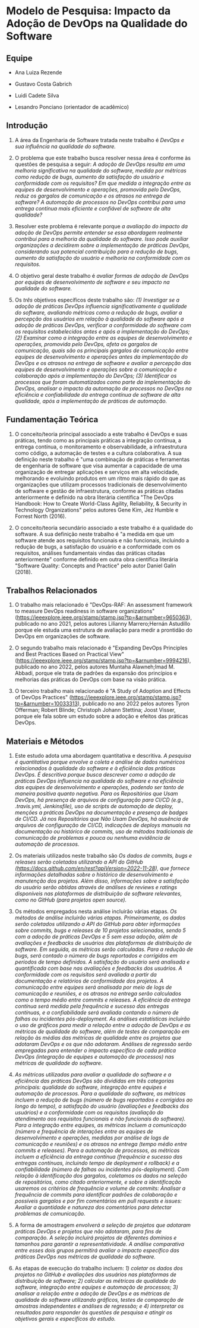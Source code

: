 # Modelo de Pesquisa: Impacto da Adoção de DevOps na Qualidade do Software

## Equipe

* Ana Luiza Rezende
* Gustavo Costa Gabrich
* Luidi Cadete Silva

* Lesandro Ponciano (orientador de acadêmico)

## Introdução

1. A área da Engenharia de Software tratada neste trabalho é _DevOps e sua influência na qualidade do software._

2. O problema que este trabalho busca resolver nessa área é conforme às questões de pesquisa a seguir: _A adoção de DevOps resulta em uma melhoria significativa na qualidade do software, medida por métricas como redução de bugs, aumento da satisfação do usuário e conformidade com os requisitos? Em que medida a integração entre as equipes de desenvolvimento e operações, promovida pelo DevOps, reduz os gargalos de comunicação e os atrasos na entrega de software? A automação de processos no DevOps contribui para uma entrega contínua mais eficiente e confiável de software de alta qualidade?_

3. Resolver este problema é relevante porque _a avaliação do impacto da adoção de DevOps permite entender se essa abordagem realmente contribui para a melhoria da qualidade do software. Isso pode auxiliar organizações a decidirem sobre a implementação de práticas DevOps, considerando sua potencial contribuição para a redução de bugs, aumento da satisfação do usuário e melhoria na conformidade com os requisitos._

4. O objetivo geral deste trabalho é _avaliar formas de adoção de DevOps por equipes de desenvolvimento de software e seu impacto na qualidade do software._

5. Os *três* objetivos específicos deste trabalho são: _(1) Investigar se a adoção de práticas DevOps influencia significativamente a qualidade do software, avaliando métricas como a redução de bugs, avaliar a percepção dos usuários em relação à qualidade do software após a adoção de práticas DevOps, verificar a conformidade do software com os requisitos estabelecidos antes e após a implementação do DevOps; (2) Examinar como a integração entre as equipes de desenvolvimento e operações, promovida pelo DevOps, afeta os gargalos de comunicação, quais são os principais gargalos de comunicação entre equipes de desenvolvimento e operações antes da implementação do DevOps e os atrasos na entrega de software e avaliar a percepção das equipes de desenvolvimento e operações sobre a comunicação e colaboração após a implementação do DevOps; (3) Identificar os processos que foram automatizados como parte da implementação do DevOps, analisar o impacto da automação de processos no DevOps na eficiência e confiabilidade da entrega contínua de software de alta qualidade, após a implementação de práticas de automação._


## Fundamentação Teórica

1. O conceito/teoria principal associado a este trabalho é DevOps e suas práticas, tendo como as principais práticas a integração contínua, a entrega contínua, o monitoramento e observabilidade, a infraestrutura como código, a automação de testes e a cultura colaborativa.  A sua definição neste trabalho é "uma combinação de práticas e ferramentas de engenharia de software que visa aumentar a capacidade de uma organização de entregar aplicações e serviços em alta velocidade, melhorando e evoluindo produtos em um ritmo mais rápido do que as organizações que utilizam processos tradicionais de desenvolvimento de software e gestão de infraestrutura, conforme as práticas citadas anteriormente e definido na obra literária científica "The DevOps Handbook: How to Create World-Class Agility, Reliability, & Security in Technology Organizations" pelos autores Gene Kim, Jez Humble e Forrest North (2016).

2. O conceito/teoria secundário associado a este trabalho é a qualidade do software. A sua definição neste trabalho é "a medida em que um software atende aos requisitos funcionais e não funcionais, incluindo a redução de bugs, a satisfação do usuário e a conformidade com os requisitos, análises fundamentais vindas das práticas citadas anteriormente" conforme definido em outra obra científica literária "Software Quality: Concepts and Practice" pelo autor Daniel Galin (2018).


## Trabalhos Relacionados

1. O trabalho mais relacionado é "DevOps-RAF: An assessment framework to measure DevOps readiness in software organizations" (https://ieeexplore.ieee.org/stamp/stamp.jsp?tp=&arnumber=9650363), publicado no ano 2021, pelos autores Lilianny Marrero;Hernán Astudillo porque ele estuda uma estrutura de avaliação para medir a prontidão do DevOps em organizações de software.

2. O segundo trabalho mais relacionado é "Expanding DevOps Principles and Best Practices Based on Practical View" (https://ieeexplore.ieee.org/stamp/stamp.jsp?tp=&arnumber=9994216), publicado no ano 2022, pelos autores Muntaha Alawneh;Imad M. Abbadi, porque ele trata de padrões da expansão dos princípios e melhorias das práticas do DevOps com base na visão prática.

3. O terceiro trabalho mais relacionado é "A Study of Adoption and Effects of DevOps Practices" (https://ieeexplore.ieee.org/stamp/stamp.jsp?tp=&arnumber=10033313), publicado no ano 2022 pelos autores Tyron Offerman; Robert Blinde; Christoph Johann Stettina; Joost Visser, porque ele fala sobre um estudo sobre a adoção e efeitos das práticas DevOps.

## Materiais e Métodos

1. Este estudo adota uma abordagem quantitativa e descritiva. _A pesquisa é quantitativa porque envolve a coleta e análise de dados numéricos relacionados à qualidade do software e à eficiência das práticas DevOps. É descritiva porque busca descrever como a adoção de práticas DevOps influencia na qualidade do software e na eficiência das equipes de desenvolvimento e operações, podendo ser tanto de maneira positiva quanto negativa. Para os Repositórios que Usam DevOps, há presença de arquivos de configuração para CI/CD (e.g., .travis.yml, Jenkinsfile), uso de scripts de automação de deploy, menções a práticas DevOps na documentação e presença de badges de CI/CD. Já nos Repositórios que Não Usam DevOps, há ausência de arquivos de configuração de CI/CD, indicações de deploys manuais na documentação ou histórico de commits, uso de métodos tradicionais de comunicação de problemas e pouca ou nenhuma evidência de automação de processos._

2. Os materiais utilizados neste trabalho são _Os dados de commits, bugs e releases serão coletados utilizando a API do GitHub (https://docs.github.com/en/rest?apiVersion=2022-11-28), que fornece informações detalhadas sobre o histórico de desenvolvimento e manutenção dos projetos. Além disso, informações sobre a satisfação do usuário serão obtidas através de análises de reviews e ratings disponíveis nas plataformas de distribuição de software relevantes, como no GitHub (para projetos open source)._

3. Os métodos empregados nesta análise incluirão várias etapas. _Os métodos de análise incluirão várias etapas. Primeiramente, os dados serão coletados utilizando a API do GitHub para obter informações sobre commits, bugs e releases de 10 projetos selecionados, sendo 5 com a adoção de práticas DevOps e 5 sem essa adoção, além de avaliações e feedbacks de usuários das plataformas de distribuição de software. Em seguida, as métricas serão calculadas. Para a redução de bugs, será contado o número de bugs reportados e corrigidos em períodos de tempo definidos. A satisfação do usuário será analisada e quantificada com base nas avaliações e feedbacks dos usuários. A conformidade com os requisitos será avaliada a partir da documentação e relatórios de conformidade dos projetos. A comunicação entre equipes será analisada por meio de logs de comunicação e reuniões, e os atrasos na entrega serão calculados como o tempo médio entre commits e releases. A eficiência da entrega contínua será medida pela frequência e sucesso das entregas contínuas, e a confiabilidade será avaliada contando o número de falhas ou incidentes pós-deployment. As análises estatísticas incluirão o uso de gráficos para medir a relação entre a adoção de DevOps e as métricas de qualidade do software, além de testes de comparação em relação às médias das métricas de qualidade entre os projetos que adotaram DevOps e os que não adotaram. Análises de regressão serão empregadas para entender o impacto específico de cada prática DevOps (integração de equipes e automação de processos) nas métricas de qualidade do software._

4.  _As métricas utilizadas para avaliar a qualidade do software e a eficiência das práticas DevOps são divididas em três categorias principais: qualidade do software, integração entre equipes e automação de processos. Para a qualidade do software, as métricas incluem a redução de bugs (número de bugs reportados e corrigidos ao longo do tempo), a satisfação do usuário (avaliações e feedbacks dos usuários) e a conformidade com os requisitos (avaliação do atendimento aos requisitos funcionais e não funcionais do software). Para a integração entre equipes, as métricas incluem a comunicação (número e frequência de interações entre as equipes de desenvolvimento e operações, medidas por análise de logs de comunicação e reuniões) e os atrasos na entrega (tempo médio entre commits e releases). Para a automação de processos, as métricas incluem a eficiência da entrega contínua (frequência e sucesso das entregas contínuas, incluindo tempo de deployment e rollback) e a confiabilidade (número de falhas ou incidentes pós-deployment). Com relação à identificação dos gargalos, coletamos os dados na seleção de repositórios, como citado anteriormente, e sobre a identificação usaremos os critérios de frequência e volume de commits: Analisar a frequência de commits para identificar padrões de colaboração e possíveis gargalos e por fim comentários em pull requests e issues: Avaliar a quantidade e natureza dos comentários para detectar problemas de comunicação._

5. A forma de amostragem _envolverá a seleção de projetos que adotaram práticas DevOps e projetos que não adotaram, para fins de comparação. A seleção incluirá projetos de diferentes domínios e tamanhos para garantir a representatividade. A análise comparativa entre esses dois grupos permitirá avaliar o impacto específico das práticas DevOps nas métricas de qualidade do software._

6. As etapas de execução do trabalho incluem: _1) coletar os dados dos projetos no GitHub e avaliações dos usuários nas plataformas de distribuição de software; 2) calcular as métricas de qualidade do software, integração entre equipes e automação de processos; 3) analisar a relação entre a adoção de DevOps e as métricas de qualidade do software utilizando gráficos, testes de comparação de amostras independentes e análises de regressão; e 4) interpretar os resultados para responder às questões de pesquisa e atingir os objetivos gerais e específicos do estudo._
